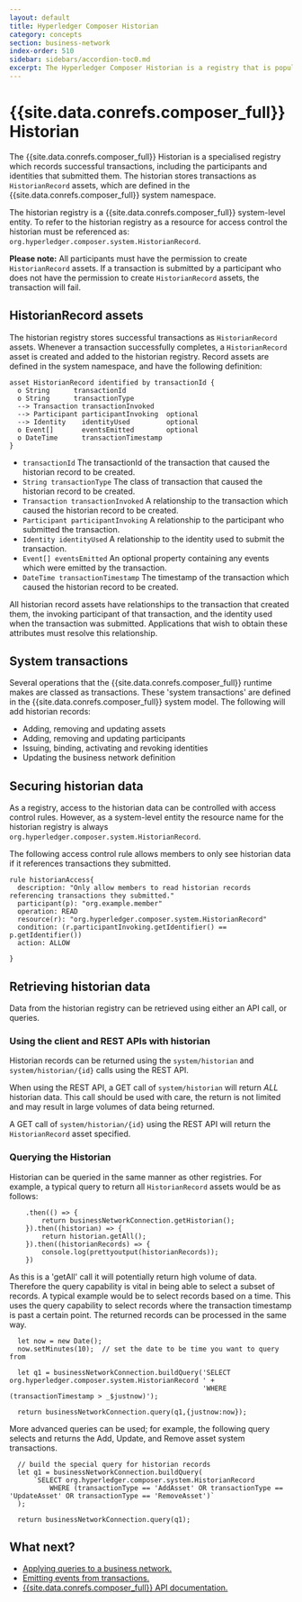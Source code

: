 ```yaml
---
layout: default
title: Hyperledger Composer Historian
category: concepts
section: business-network
index-order: 510
sidebar: sidebars/accordion-toc0.md
excerpt: The Hyperledger Composer Historian is a registry that is populated with records of transactions, the participant submitting the transaction, and the identity used.
---
```


# {{site.data.conrefs.composer_full}} Historian

The {{site.data.conrefs.composer_full}} Historian is a specialised registry which records successful transactions, including the participants and identities that submitted them. The historian stores transactions as `HistorianRecord` assets, which are defined in the {{site.data.conrefs.composer_full}} system namespace.

The historian registry is a {{site.data.conrefs.composer_full}} system-level entity. To refer to the historian registry as a resource for access control the historian must be referenced as: `org.hyperledger.composer.system.HistorianRecord`.

**Please note:** All participants must have the permission to create `HistorianRecord` assets. If a transaction is submitted by a participant who does not have the permission to create `HistorianRecord` assets, the transaction will fail.


## HistorianRecord assets

The historian registry stores successful transactions as `HistorianRecord` assets. Whenever a transaction successfully completes, a `HistorianRecord` asset is created and added to the historian registry. Record assets are defined in the system namespace, and have the following definition:

```
asset HistorianRecord identified by transactionId {
  o String      transactionId
  o String      transactionType
  --> Transaction transactionInvoked
  --> Participant participantInvoking  optional
  --> Identity    identityUsed         optional
  o Event[]       eventsEmitted        optional
  o DateTime      transactionTimestamp
}
```

* `transactionId` The transactionId of the transaction that caused the historian record to be created.
* `String transactionType` The class of transaction that caused the historian record to be created.
* `Transaction transactionInvoked` A relationship to the transaction which caused the historian record to be created.
* `Participant participantInvoking` A relationship to the participant who submitted the transaction.
* `Identity identityUsed` A relationship to the identity used to submit the transaction.
* `Event[] eventsEmitted` An optional property containing any events which were emitted by the transaction.
* `DateTime transactionTimestamp` The timestamp of the transaction which caused the historian record to be created.

All historian record assets have relationships to the transaction that created them, the invoking participant of that transaction, and the identity used when the transaction was submitted. Applications that wish to obtain these attributes must resolve this relationship.

## System transactions

Several operations that the {{site.data.conrefs.composer_full}} runtime makes are classed as transactions. These 'system transactions' are defined in the {{site.data.conrefs.composer_full}} system model. The following will add historian records:

- Adding, removing and updating assets
- Adding, removing and updating participants
- Issuing, binding, activating and revoking identities
- Updating the business network definition


## Securing historian data

As a registry, access to the historian data can be controlled with access control rules. However, as a system-level entity the resource name for the historian registry is always `org.hyperledger.composer.system.HistorianRecord`.

The following access control rule allows members to only see historian data if it references transactions they submitted.

```
rule historianAccess{
  description: "Only allow members to read historian records referencing transactions they submitted."
  participant(p): "org.example.member"
  operation: READ
  resource(r): "org.hyperledger.composer.system.HistorianRecord"
  condition: (r.participantInvoking.getIdentifier() == p.getIdentifier())
  action: ALLOW

}
```

## Retrieving historian data

Data from the historian registry can be retrieved using either an API call, or queries.

### Using the client and REST APIs with historian

Historian records can be returned using the `system/historian` and `system/historian/{id}` calls using the REST API.

When using the REST API, a GET call of `system/historian` will return _ALL_ historian data. This call should be used with care, the return is not limited and may result in large volumes of data being returned.

A GET call of `system/historian/{id}` using the REST API will return the `HistorianRecord` asset specified.

### Querying the Historian

Historian can be queried in the same manner as other registries. For example, a typical query to return all `HistorianRecord` assets would be as follows:

```
    .then(() => {       
        return businessNetworkConnection.getHistorian();
    }).then((historian) => {
        return historian.getAll();
    }).then((historianRecords) => {        
        console.log(prettyoutput(historianRecords));
    })
```

As this is a 'getAll' call it will potentially return high volume of data. Therefore the query capability is vital in being able to select a subset of records. A typical example would be to select records based on a time. This uses the query capability to select records where the transaction timestamp is past a certain point. The returned records can be processed in the same way.

```
  let now = new Date();
  now.setMinutes(10);  // set the date to be time you want to query from

  let q1 = businessNetworkConnection.buildQuery('SELECT org.hyperledger.composer.system.HistorianRecord ' +
                                                'WHERE (transactionTimestamp > _$justnow)');   

  return businessNetworkConnection.query(q1,{justnow:now});
```

More advanced queries can be used; for example, the following query selects and returns the Add, Update, and Remove asset system transactions.

```
  // build the special query for historian records
  let q1 = businessNetworkConnection.buildQuery(
      `SELECT org.hyperledger.composer.system.HistorianRecord
          WHERE (transactionType == 'AddAsset' OR transactionType == 'UpdateAsset' OR transactionType == 'RemoveAsset')`
  );      

  return businessNetworkConnection.query(q1);

```

## What next?

- [Applying queries to a business network.](../business-network/query.html)
- [Emitting events from transactions.](../business-network/publishing-events.html)
- [{{site.data.conrefs.composer_full}} API documentation.](../api-doc-inline/api-doc-index.html)

